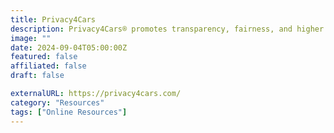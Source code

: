 ```yaml
---
title: Privacy4Cars
description: Privacy4Cars® promotes transparency, fairness, and higher privacy standards in the automotive industry.
image: ""
date: 2024-09-04T05:00:00Z
featured: false
affiliated: false
draft: false

externalURL: https://privacy4cars.com/
category: "Resources"
tags: ["Online Resources"]
---
```

